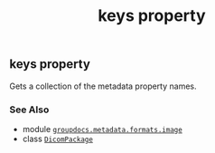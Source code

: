 ﻿---
title: keys property
second_title: GroupDocs.Metadata for Python via .NET API References
description: 
type: docs
url: /python-net/groupdocs.metadata.formats.image/dicompackage/keys/
is_root: false
weight: 170
---

## keys property


Gets a collection of the metadata property names.

### See Also
* module [`groupdocs.metadata.formats.image`](../../)
* class [`DicomPackage`](/metadata/python-net/groupdocs.metadata.formats.image/dicompackage)
